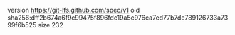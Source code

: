 version https://git-lfs.github.com/spec/v1
oid sha256:dff2b674a6f9c99475f896fdc19a5c976ca7ed77b7de789126733a7399f6b525
size 232

